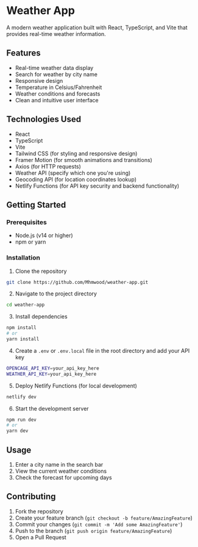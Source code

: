 # Weather App

A modern weather application built with React, TypeScript, and Vite that provides real-time weather information.

## Features

- Real-time weather data display
- Search for weather by city name
- Responsive design
- Temperature in Celsius/Fahrenheit
- Weather conditions and forecasts
- Clean and intuitive user interface

## Technologies Used

- React
- TypeScript
- Vite
- Tailwind CSS (for styling and responsive design)
- Framer Motion (for smooth animations and transitions)
- Axios (for HTTP requests)
- Weather API (specify which one you're using)
- Geocoding API (for location coordinates lookup)
- Netlify Functions (for API key security and backend functionality)

## Getting Started

### Prerequisites

- Node.js (v14 or higher)
- npm or yarn

### Installation

1. Clone the repository

```bash
git clone https://github.com/Mhmwood/weather-app.git
```

2. Navigate to the project directory

```bash
cd weather-app
```

3. Install dependencies

```bash
npm install
# or
yarn install

```

4. Create a `.env` or `.env.local` file in the root directory and add your API key

```bash
OPENCAGE_API_KEY=your_api_key_here
WEATHER_API_KEY=your_api_key_here
```

5. Deploy Netlify Functions (for local development)

```bash
netlify dev
```

6. Start the development server

```bash
npm run dev
# or
yarn dev
```

## Usage

1. Enter a city name in the search bar
2. View the current weather conditions
3. Check the forecast for upcoming days

## Contributing

1. Fork the repository
2. Create your feature branch (`git checkout -b feature/AmazingFeature`)
3. Commit your changes (`git commit -m 'Add some AmazingFeature'`)
4. Push to the branch (`git push origin feature/AmazingFeature`)
5. Open a Pull Request
